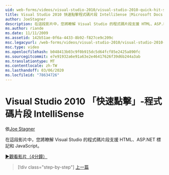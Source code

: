 ```yaml
---
uid: web-forms/videos/visual-studio-2010/visual-studio-2010-quick-hit-snippets-intellisense
title: Visual Studio 2010 快速點擊程式碼片段 IntelliSense |Microsoft Docs
author: JoeStagner
description: 在這段影片中，您將瞭解 Visual Studio 的程式碼片段支援 HTML、ASP.NET 標記和 JavaScript。
ms.author: riande
ms.date: 11/11/2009
ms.assetid: 142b51ae-0f6a-4433-8b92-f827ce9c209c
msc.legacyurl: /web-forms/videos/visual-studio-2010/visual-studio-2010-quick-hit-snippets-intellisense
msc.type: video
ms.openlocfilehash: b048413b03c9f0b915dc5d64fcf85e2425a890fc
ms.sourcegitcommit: e7e91932a6e91a63e2e46417626f39d6b244a3ab
ms.translationtype: MT
ms.contentlocale: zh-TW
ms.lasthandoff: 03/06/2020
ms.locfileid: "78634726"
---
```

# <a name="visual-studio-2010-quick-hit---snippets-intellisense"></a>Visual Studio 2010 「快速點擊」-程式碼片段 IntelliSense

依[Joe Stagner](https://github.com/JoeStagner)

在這段影片中，您將瞭解 Visual Studio 的程式碼片段支援 HTML、ASP.NET 標記和 JavaScript。

[&#9654;觀看影片（4分鐘）](https://channel9.msdn.com/Blogs/ASP-NET-Site-Videos/visual-studio-2010-quick-hit-snippets-intellisense)

> [!div class="step-by-step"]
> [上一篇](visual-studio-2010-quick-hit-websites-instead-of-web-projects.md)
